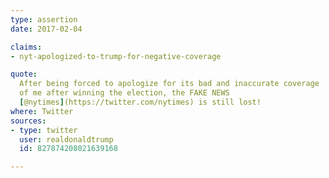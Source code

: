 ```yaml
---
type: assertion
date: 2017-02-04

claims:
- nyt-apologized-to-trump-for-negative-coverage

quote:
  After being forced to apologize for its bad and inaccurate coverage
  of me after winning the election, the FAKE NEWS
  [@nytimes](https://twitter.com/nytimes) is still lost!
where: Twitter
sources:
- type: twitter
  user: realdonaldtrump
  id: 827874208021639168

---
```

